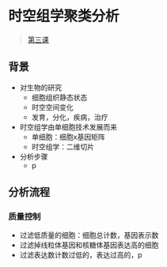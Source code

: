 # 时空组学聚类分析

> [第三课](https://wx.vzan.com/live/page/1638676561?jumpitd=1&v=1701860153152&ver=a082cbf51b9a4fafb6d8f63ca0bd95f0)

## 背景

- 对生物的研究
	- 细胞组织静态状态
	- 时空空间变化
	- 发育，分化，疾病，治疗
- 时空组学由单细胞技术发展而来
	- 单细胞：细胞x基因矩阵
	- 时空组学：二维切片
- 分析步骤
	- p

## 分析流程

### 质量控制

- 过滤低质量的细胞：细胞总计数，基因表示数
- 过滤掉线粒体基因和核糖体基因表达高的细胞
- 过滤表达数计数过低的，表达过高的，p

